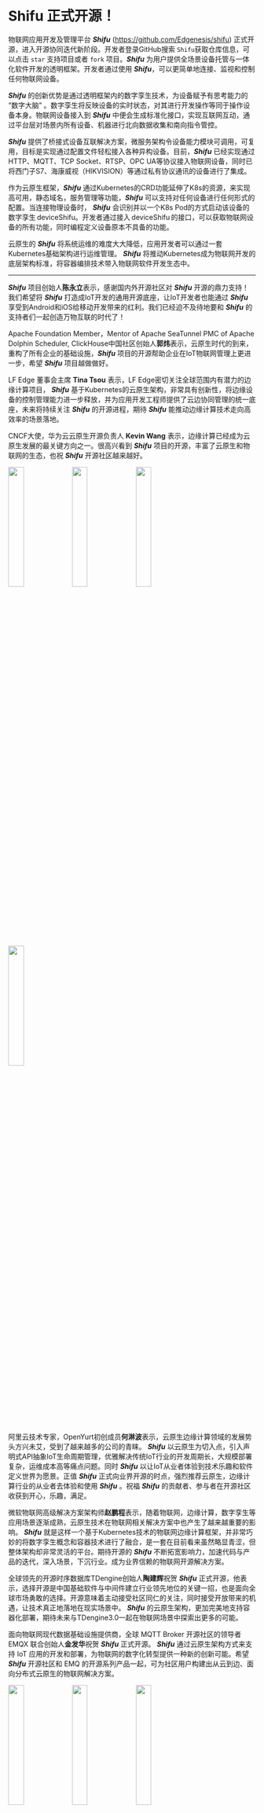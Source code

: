 # Shifu 正式开源！

物联网应用开发及管理平台 ***Shifu*** (<https://github.com/Edgenesis/shifu>) 正式开源，进入开源协同迭代新阶段。开发者登录GitHub搜索 `Shifu`获取仓库信息，可以点击 `star` 支持项目或者 `fork` 项目。***Shifu*** 为用户提供全场景设备托管与一体化软件开发的透明框架。开发者通过使用 ***Shifu***，可以更简单地连接、监视和控制任何物联网设备。 

***Shifu*** 的创新优势是通过透明框架内的数字孪生技术，为设备赋予有思考能力的 “数字大脑” 。数字孪生将反映设备的实时状态，对其进行开发操作等同于操作设备本身。物联网设备接入到 ***Shifu*** 中便会生成标准化接口，实现互联网互动，通过平台层对场景内所有设备、机器进行北向数据收集和南向指令管控。 

***Shifu*** 提供了桥接式设备互联解决方案，微服务架构令设备能力模块可调用，可复用，目标是实现通过配置文件轻松接入各种异构设备。目前，***Shifu*** 已经实现通过HTTP、MQTT、TCP Socket、RTSP、OPC UA等协议接入物联网设备，同时已将西门子S7、海康威视（HIKVISION）等通过私有协议通讯的设备进行了集成。 

作为云原生框架，***Shifu*** 通过Kubernetes的CRD功能延伸了K8s的资源，来实现高可用，静态域名，服务管理等功能，***Shifu*** 可以支持对任何设备进行任何形式的配置。当连接物理设备时， ***Shifu*** 会识别并以一个K8s Pod的方式启动该设备的数字孪生 deviceShifu。开发者通过接入 deviceShifu 的接口，可以获取物联网设备的所有功能，同时编程定义设备原本不具备的功能。 

云原生的 ***Shifu*** 将系统运维的难度大大降低，应用开发者可以通过一套Kubernetes基础架构进行运维管理。 ***Shifu***  将推动Kubernetes成为物联网开发的底层架构标准，将容器编排技术带入物联网软件开发生态中。 

---

***Shifu*** 项目创始人**陈永立**表示，感谢国内外开源社区对 ***Shifu*** 开源的鼎力支持！我们希望将 ***Shifu*** 打造成IoT开发的通用开源底座，让IoT开发者也能通过 ***Shifu*** 享受到Android和iOS给移动开发带来的红利。我们已经迫不及待地要和 ***Shifu*** 的支持者们一起创造万物互联的时代了！ 

Apache Foundation Member，Mentor of Apache SeaTunnel PMC of Apache Dolphin Scheduler, ClickHouse中国社区创始人**郭炜**表示，云原生时代的到来，重构了所有企业的基础设施，***Shifu*** 项目的开源帮助企业在IoT物联网管理上更进一步，希望 ***Shifu*** 项目越做做好。

LF Edge 董事会主席 **Tina Tsou** 表示，LF Edge密切关注全球范围内有潜力的边缘计算项目， ***Shifu*** 基于Kubernetes的云原生架构，非常具有创新性，将边缘设备的控制管理能力进一步释放，并为应用开发工程师提供了云边协同管理的统一底座，未来将持续关注 ***Shifu*** 的开源进程，期待 ***Shifu*** 能推动边缘计算技术走向高效率的场景落地。 

CNCF大使，华为云云原生开源负责人 **Kevin Wang** 表示，边缘计算已经成为云原生发展的最关键方向之一。很高兴看到 ***Shifu*** 项目的开源，丰富了云原生和物联网的生态，也祝 ***Shifu*** 开源社区越来越好。

<img src="/blog-220830/1 陈永立.png" width="25%" />
<img src="/blog-220830/2 郭炜.png" width="25%" />
<img src="/blog-220830/3 Tina Tsou.png" width="25%" />
<img src="/blog-220830/4 Kevin Wang.png" width="25%" />

阿里云技术专家，OpenYurt初创成员**何淋波**表示，云原生边缘计算领域的发展势头方兴未艾，受到了越来越多的公司的青睐。 ***Shifu*** 以云原生为切入点，引入声明式API抽象IoT生命周期管理，优雅解决传统IoT行业的开发周期长，大规模部署复杂，运维成本高等痛点问题。同时 ***Shifu*** 以让IoT从业者体验到技术乐趣和软件定义世界为愿景。正值 ***Shifu*** 正式向业界开源的时点，强烈推荐云原生，边缘计算行业的从业者去体验和使用 ***Shifu*** 。祝福 ***Shifu*** 的贡献者、参与者在开源社区收获到开心，乐趣，满足。 

微软物联网高级解决方案架构师**赵鹏程**表示，随着物联网，边缘计算，数字孪生等应用场景逐渐成熟，云原生技术在物联网相关解决方案中也产生了越来越重要的影响。 ***Shifu***  就是这样一个基于Kubernetes技术的物联网边缘计算框架，并非常巧妙的将数字孪生概念和容器技术进行了融合，是一套在目前看来虽然略显青涩，但整体架构却非常灵活的平台。期待开源的 ***Shifu*** 不断拓宽影响力，加速代码与产品的迭代，深入场景，下沉行业。成为业界信赖的物联网开源解决方案。 

全球领先的开源时序数据库TDengine创始人**陶建辉**祝贺 ***Shifu*** 正式开源，他表示，选择开源是中国基础软件与中间件建立行业领先地位的关键一招，也是面向全球市场勇敢的选择。开源意味着主动接受社区同仁的关注，同时接受开放带来的机遇，让技术真正地落地在现实场景中。 ***Shifu*** 的云原生架构，更加完美地支持容器化部署，期待未来与TDengine3.0一起在物联网场景中探索出更多的可能。 

面向物联网现代数据基础设施提供商，全球 MQTT Broker 开源社区的领导者 EMQX 联合创始人**金发华**祝贺 ***Shifu*** 正式开源。 ***Shifu***  通过云原生架构方式来支持 IoT 应用的开发和部署，为物联网的数字化转型提供一种新的创新可能。希望 ***Shifu*** 开源社区和 EMQ 的开源系列产品一起，可为社区用户构建出从云到边、面向分布式云原生的物联网解决方案。

<img src="/blog-220830/5 何淋波.png" width="25%" />
<img src="/blog-220830/6 赵鹏程.png" width="25%" />
<img src="/blog-220830/7 陶建辉.png" width="25%" />
<img src="/blog-220830/8 金发华.png" width="25%" />

---

在未来，***Shifu*** 将逐步支持自动生成 deviceShifu、声明式API、高级的 ***Shifu*** 控制器、设备分组、多层封装等功能，期待开源贡献者为 ***Shifu*** 提供更多功能迭代方向与真实的场景需求。***Shifu*** 创建的初衷是让每一个IoT设备都有一个 ***Shifu***，让软件定义世界，解决好基础设施问题，让开发者和运维人员在物联网世界再次开心。***Shifu*** 开源社区将与全球开发者一起，为更多的物联设备更好地服务人类而努力。 
